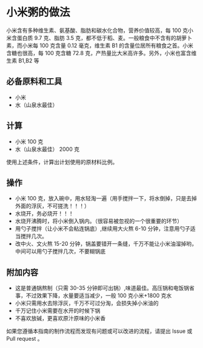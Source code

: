 # 小米粥的做法

小米含有多种维生素、氨基酸、脂肪和碳水化合物，营养价值较高，每 100 克小米含蛋白质 9.7 克、脂肪 3.5 克，都不低于稻、麦。一般粮食中不含有的胡萝卜素，而小米每 100 克含量 0.12 毫克，维生素 B1 的含量位居所有粮食之首。小米含糖也很高，每 100 克含糖 72.8 克，产热量比大米高许多。另外，小米也富含维生素 B1,B2 等

## 必备原料和工具

- 小米
- 水（山泉水最佳）

## 计算

- 小米 100 克
- 水（山泉水最佳） 2000 克

使用上述条件，计算出计划使用的原材料比例。

## 操作

* 小米 100 克，放入碗中，用水轻淘一遍（用手搅拌一下，将水倒掉，只是去掉外面的浮灰，不可搓洗！！！）
* 水烧开，务必烧开！！！
* 水烧开沸腾时，将小米倒入锅内。（很容易被忽视的一个很重要的环节）
* 用勺子搅拌（让小米不会粘连锅底）,继续用大火熬 6-10 分钟，注意用勺子适当搅拌几次。
* 改中火、文火熬 15-20 分钟，锅盖要错开一条缝，千万不能让小米油溜掉哟，中间可以用勺子搅拌几次，不要糊锅底


## 附加内容
* 这是普通锅熬制（只需 30-35 分钟即可出锅）,味道最佳。高压锅和电饭锅省事，不过效果下降，水量要适当减少，一般 100 克小米+1800 克水
* 小米只需用水去除浮灰，千万不可过分淘，会损失掉小米油的
* 千万记住小米需要在水开的时候下锅
* 不喜欢放碱，更喜欢原汁原味的小米香

如果您遵循本指南的制作流程而发现有问题或可以改进的流程，请提出 Issue 或 Pull request 。

